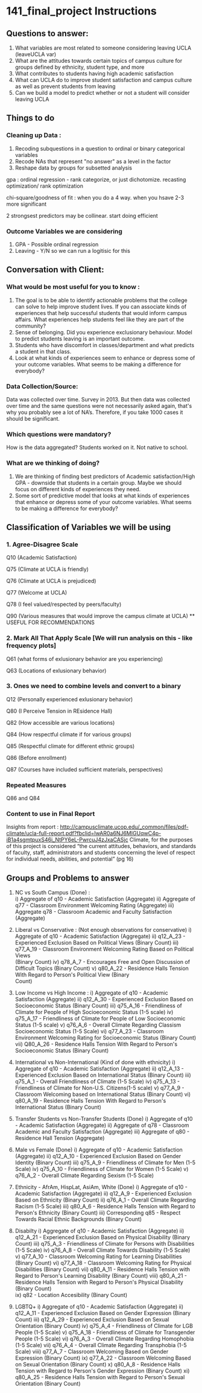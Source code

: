# 141_final_project Instructions

## Questions to answer: 

1. What variables are most related to someone considering leaving UCLA (leaveUCLA var)
2. What are the attitudes towards certain topics of campus culture for groups defined by ethnicity, student type, and more
3. What contributes to students having high academic satisfaction
4. What can UCLA do to improve student satisfaction and campus culture as well as prevent students from leaving
5. Can we build a model to predict whether or not a student will consider leaving UCLA


## Things to do 

### Cleaning up Data : 
1. Recoding subquestions in a question to ordinal or binary categorical variables
2. Recode NAs that represent "no answer" as a level in the factor
3. Reshape data by groups for subsetted analysis

gpa : ordinal regression - rank categorize, or just dichotomize. recasting optimization/ rank optimization 

chi-square/goodness of fit : when you do  a 4 way. when you hsave 2-3 more significant 

2 strongsest predictors may be collinear. start doing efficient 

### Outcome Variables we are considering
1. GPA - Possible ordinal regression
2. Leaving - Y/N so we can run a logitisic for this 


## Conversation with Client: 

### What would be most useful for you to know :

1. The goal is to be able to identify actionable problems that the college can solve to help improve student lives. If you can associate kinds of experiences that help successful students that would inform campus affairs. What experiences help students feel like they are part of the community?
3. Sense of belonging. Did you experience exclusionary behaviour. Model to predict students leaving is an important outcome. 
4. Students who have discomfort in classes/department and what predicts a student in that class. 
5. Look at what kinds of experiences seem to enhance or depress some of your outcome variables. What seems to be making a difference for everybody? 

### Data Collection/Source: 

Data was collected over time. Survey in 2013. But then data was collected over time and the same questions were not necessarily asked again, that's why you probably see a lot of NA’s. Therefore, if you take 1000 cases it should be significant. 

### Which questions were mandatory? 

How is the data aggregated? Students worked on it. Not native to school. 

### What are we thinking of doing? 

1. We are thinking of finding best predictors of Academic satisfaction/High GPA - downside that students in a certain group. Maybe we should focus on different kinds of experiences they need.  
2. Some sort of predictive model that looks at what kinds of experiences that enhance or depress some of your outcome variables. What seems to be making a difference for everybody? 


## Classification of Variables we will be using 

### 1. Agree-Disagree Scale

Q10 (Academic Satisfaction) 

Q75 (Climate at UCLA is friendly) 

Q76 (Climate at UCLA is prejudiced) 

Q77 (Welcome at UCLA)

Q78 (I feel valued/respected by peers/faculty)

Q90 (Various measures that would improve the campus climate at UCLA) ** USEFUL FOR RECOMMENDATIONS

### 2. Mark All That Apply Scale [We will run analysis on this - like frequency plots] 
Q61 (what forms of exlusionary behavior are you experiencing)

Q63 (Locations of exlusionary behavior)

### 3. Ones we need to combine levels and convert to a binary
Q12 (Personally experienced exlusionary behavior) 

Q80 (I Perceive Tension in REsidence Hall)

Q82 (How accessible are various locations)

Q84 (How respectful climate if for various groups)

Q85 (Respectful climate for different ethnic groups)

Q86 (Before enrollment) 

Q87 (Courses have included sufficient materials, perspectives)

### Repeated Measures 
Q86 and Q84

### Content to use in Final Report 
Insights from report : http://campusclimate.ucop.edu/_common/files/pdf-climate/ucla-full-report.pdf?fbclid=IwAR0a6NJ6MIGUqwC4p-iB1a4sgmtpuxS46i_NtPY6eL-PwrcuJ4zJxaCASjc
Climate, for the purposes of this project is considered “the current attitudes, behaviors, and standards of faculty, staff, administrators and students concerning the level of respect for individual needs, abilities, and potential”  (pg 16) 


## Groups and Problems to answer

1. NC vs South Campus (Done) :  
    i) Aggregate of q10 - Academic Satisfaction (Aggregate)
    ii) Aggregate of q77 - Classroom Environment Welcoming Rating (Aggregate)
    iii) Aggregate q78 - Classroom Academic and Faculty Satisfaction (Aggregate)

2. Liberal vs Conservative : (Not enough observations for conservative)
    i) Aggregate of q10 - Academic Satisfaction (Aggregate)
    ii) q12_A_23 -  Experienced Exclusion Based on Political Views (Binary Count)
    iii) q77_A_19 - Classroom Environment Welcoming Rating Based on Political Views     
                    (Binary Count)
    iv) q78_A_7 - Encourages Free and Open Discussion of Difficult Topics (Binary Count)
    v) q80_A_22 - Residence Halls Tension With Regard to Person's Political View (Binary   
                  Count)
 
3. Low Income vs High Income :
    i) Aggregate of q10 - Academic Satisfaction (Aggregate)
    ii) q12_A_30 - Experienced Exclusion Based on Socioeconomic Status (Binary Count)
    iii) q75_A_16 - Friendliness of Climate for People of High Socioeconomic Status 
         (1-5 scale)
    iv) q75_A_17 - Friendliness of Climate for People of Low Socioeconomic Status 
        (1-5 scale)
    v) q76_A_6 - Overall Climate Regarding Classism Socioeconomic Status (1-5 Scale)
    vi) q77_A_23 - Classroom Environment Welcoming Rating for Socioeconomic Status 
        (Binary Count)
    vii) Q80_A_26 - Residence Halls Tension With Regard to Person's Socioeconomic Status            (Binary Count)

4. International vs Non-International (Kind of done with ethnicity)
    i) Aggregate of q10 - Academic Satisfaction (Aggregate)
    ii) q12_A_13 - Experienced Exclusion Based on International Status (Binary Count)
    iii) q75_A_1 - Overall Friendliness of Climate (1-5 Scale)
    iv) q75_A_13 - Friendliness of Climate for Non-U.S. Citizens(1-5 scale)
    v) q77_A_9 - Classroom Welcoming based on International Status (Binary Count)
    vi) q80_A_19 - Residence Halls Tension With Regard to Person's International Status                      (Binary Count)

5. Transfer Students vs Non-Transfer Students (Done)
    i) Aggregate of q10 - Academic Satisfaction (Aggregate)
    ii) Aggregate of q78 - Classroom Academic and Faculty Satisfaction (Aggregate)
    iii) Aggregate of q80 - Residence Hall Tension (Aggregate)
    
6. Male vs Female (Done)
    i) Aggregate of q10 - Academic Satisfaction (Aggregate)
    ii) q12_A_10 -  Experienced Exclusion Based on Gender Identity (Binary Count)
    iii) q75_A_9 - Friendliness of Climate for Men (1-5 Scale)
    iv) q75_A_10 - Friendliness of Climate for Women (1-5 Scale)
    v) q76_A_2 - Overall Climate Regarding Sexism (1-5 Scale)

7. Ethnicity - AfrAm, HispLat, AsiAm, White (Done)
    i) Aggregate of q10 - Academic Satisfaction (Aggregate)
    ii) q12_A_9 - Experienced Exclusion Based on Ethnicity (Binary Count)
    ii) q76_A_1 - Overall Climate Regarding Racism (1-5 Scale)
    iii) q80_A_6 - Residence Halls Tension with Regard to Person's Ethnicity 
                   (Binary Count)
    iii) Corresponding q85 - Respect Towards Racial Ethnic Backgrounds (Binary Count)
    
8. Disabilty
    i) Aggregate of q10 - Academic Satisfaction (Aggregate)
    ii) q12_A_21 - Experienced Exclusion Based on Physical Disability (Binary Count)
    iii) q75_A_3 - Friendliness of Climate for Persons with Disabilities (1-5 Scale)
    iv) q76_A_8 - Overall Climate Towards Disability (1-5 Scale)
    v) q77_A_10 - Classroom Welcoming Rating for Learning Disabilities (Binary Count)
    vi) q77_A_18 - Classroom Welcoming Rating for Physical Disabilities (Binary Count) 
    vii) q80_A_11 - Residence Halls Tension with Regard to Person's Learning Disability
                   (Binary Count)
    viii) q80_A_21 - Residence Halls Tension with Regard to Person's Physical Disability
                    (Binary Count)      
    ix) q82 - Location Accesibility (Binary Count)
    
 9. LGBTQ+
     i) Aggregate of q10 - Academic Satisfaction (Aggregate)
     ii) q12_A_11 - Experienced Exclusion Based on Gender Expression (Binary Count)
     iii) q12_A_29 - Experienced Exclusion Based on Sexual Orientation (Binary Count)
     iv) q75_A_4 - Friendliness of Climate for LGB People (1-5 Scale)
     v) q75_A_18 - Friendliness of Climate for Transgender People (1-5 Scale)
     vi) q76_A_3 - Overall Climate Regarding Homophobia (1-5 Scale)
     vii) q76_A_4 - Overall Climate Regarding Transphobia (1-5 Scale)
     viii) q77_A_7 - Classroom Welcoming Based on Gender Expression (Binary Count)
     ix) q77_A_22 - Classroom Welcoming Based on Sexual Orientation (Binary Count)
     x) q80_A_8 - Residence Halls Tension with Regard to Person's Gender Expression
                  (Binary Count) 
     xi) q80_A_25 - Residence Halls Tension with Regard to Person's Sexual Orientation
                    (Binary Count)              
                  
     
     




